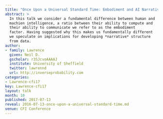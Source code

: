 ```yaml
---
title: "Once Upon a Universal Standard Time: Embodiment and AI Narratives" 
abstract: >
  In this talk we consider a fundamental difference between human and
  machien intelligence, a ratio between their ability to compute and
  their ability to communicate we refer to as the embodiment
  factor. Having suggested why this makes us fundamentally different
  we speculate on implications for developing *narrative* structure
  from data.
author:
- family: Lawrence
  given: Neil D.
  gscholar: r3SJcvoAAAAJ
  institute: University of Sheffield
  twitter: lawrennd
  url: http://inverseprobability.com
categories:
- Lawrence-cfi17
key: Lawrence-cfi17
layout: talk
month: 10
published: 2017-07-13
reveal: 2016-07-13-once-upon-a-universal-standard-time.md
venue: CFI Conference
---
```

